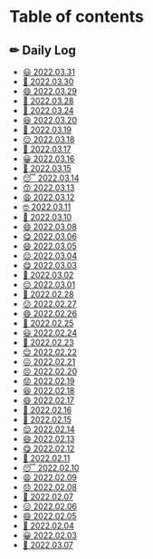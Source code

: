 # Table of contents

## ✏ Daily Log

* [😃 2022.03.31](README.md)
* [🙂 2022.03.30](<README (12).md>)
* [😄 2022.03.29](<README (2).md>)
* [🙂 2022.03.28](<README (2) (2).md>)
* [🙂 2022.03.24](<README (2) (2) (1).md>)
* [😆 2022.03.20](<README (1).md>)
* [🙂 2022.03.19](<README (8).md>)
* [😔 2022.03.18](daily-log/2022.03.18.md)
* [🙂 2022.03.17](daily-log/2022.03.17.md)
* [😀 2022.03.16](<README (11).md>)
* [🥱 2022.03.15](daily-log/2022.03.15.md)
* [😴 2022.03.14](<README (10).md>)
* [😙 2022.03.13](<README (8) (1).md>)
* [😩 2022.03.12](daily-log/2022.03.12.md)
* [🤓 2022.03.11](<README (11) (1).md>)
* [🙂 2022.03.10](<README (10) (1).md>)
* [😄 2022.03.08](<README (11) (1) (1).md>)
* [😋 2022.03.06](<README (5).md>)
* [😄 2022.03.05](<README (9).md>)
* [😔 2022.03.04](<README (6).md>)
* [😋 2022.03.03](<README (10) (1) (1).md>)
* [🥱 2022.03.02](<README (9) (1).md>)
* [😔 2022.03.01](<README (8) (1) (1).md>)
* [🙂 2022.02.28](<README (7).md>)
* [😕 2022.02.27](<README (6) (1).md>)
* [😄 2022.02.26](daily-log/2022.02.26.md)
* [🙂 2022.02.25](<README (5) (1).md>)
* [😃 2022.02.24](<README (6) (1) (1).md>)
* [🥱 2022.02.23](<README (4).md>)
* [😌 2022.02.22](daily-log/2022.02.22.md)
* [😖 2022.02.21](daily-log/2022.02.21.md)
* [😣 2022.02.20](<README (3).md>)
* [😟 2022.02.19](<README (3) (1).md>)
* [😆 2022.02.18](<README (5) (1) (1).md>)
* [😄 2022.02.17](<README (5) (1) (1) (1).md>)
* [🙁 2022.02.16](<README (4) (1).md>)
* [🙂 2022.02.15](<README (2) (1).md>)
* [😌 2022.02.14](<README (3) (1) (1).md>)
* [😄 2022.02.13](<README (2) (1) (1).md>)
* [😋 2022.02.12](<README (2) (1) (1) (1).md>)
* [🥱 2022.02.11](<README (3) (1) (1) (1).md>)
* [😴 2022.02.10](daily-log/2022.02.10.md)
* [😩 2022.02.09](<README (3) (1) (1) (1) (1).md>)
* [😞 2022.02.08](<README (2) (1) (1) (1) (1).md>)
* [🙂 2022.02.07](<README (1) (1).md>)
* [😑 2022.02.06](<README (1) (1) (1).md>)
* [😄 2022.02.05](<README (1) (1) (1) (1).md>)
* [🙂 2022.02.04](daily-log/2022.02.04.md)
* [😀 2022.02.03](daily-log/2022.02.03.md)
* [🙂 2022.03.07](daily-log/2022.03.07.md)
